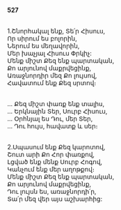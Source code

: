 **527**

\
1.Շնորհակալ ենք, Տե՛ր Հիսուս,\
Որ սիրում ես բոլորին,\
Ներում ես մեղավորին,\
Մեր խաչյալ Հիսուս Փրկիչ:\
Մենք միշտ Քեզ ենք պարտական,\
Քո արյունով մաքրվեցինք,\
Առաջնորդիր մեզ Քո լույսով,\
Հավատում ենք Քեզ սրտով։

\
 ... Քեզ միշտ փառք ենք տալիս,\
 ... Երկնային Տեր, Սուրբ Հիսուս,\
 ... Օրհնյալ ես Դու, մեր Տեր,\
 ... Դու հույս, հավատք և սեր։

\
2.Սպասում ենք Քեզ կարոտով,\
Շուտ արի Քո Հոր փառքով,\
Լցված ենք մենք Սուրբ Հոգով,\
Կանչում ենք մեր աղոթքով։\
Մենք միշտ Քեզ ենք պարտական,\
Քո արյունով մաքրվեցինք,\
Դու լույսն ես, առաջնորդի՛ր,\
Տա՛ր մեզ վեր այս աշխարհից:
